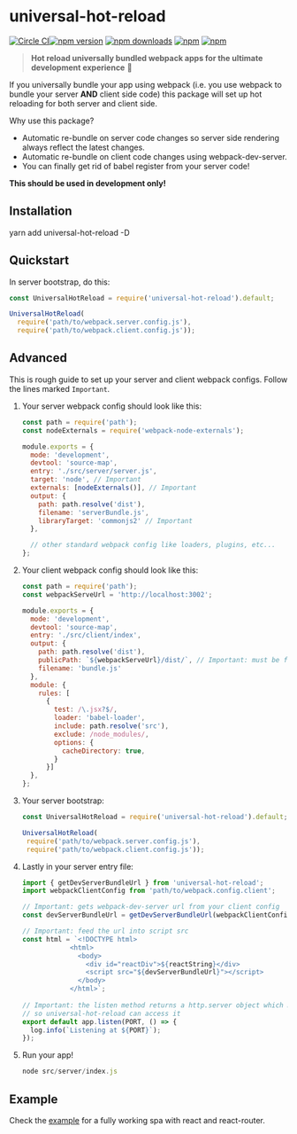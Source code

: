 # universal-hot-reload

[![Circle CI](https://circleci.com/gh/yusinto/universal-hot-reload.svg?style=for-the-badge)](https://circleci.com/gh/yusinto/universal-hot-reload)[![npm version](https://img.shields.io/npm/v/universal-hot-reload.svg?style=for-the-badge)](https://www.npmjs.com/package/universal-hot-reload) [![npm downloads](https://img.shields.io/npm/dm/universal-hot-reload.svg?style=for-the-badge)](https://www.npmjs.com/package/universal-hot-reload) [![npm](https://img.shields.io/npm/dt/universal-hot-reload.svg?style=for-the-badge)](https://www.npmjs.com/package/universal-hot-reload) [![npm](https://img.shields.io/npm/l/universal-hot-reload.svg?style=for-the-badge)](https://www.npmjs.com/package/universal-hot-reload) 

> **Hot reload universally bundled webpack apps for the ultimate development experience** :clap:

If you universally bundle your app using webpack (i.e. you use webpack to bundle your server <b>AND</b> client side code) 
this package will set up hot reloading for both server and client side.  

Why use this package?

 * Automatic re-bundle on server code changes so server side rendering always reflect the latest changes.
 * Automatic re-bundle on client code changes using webpack-dev-server.
 * You can finally get rid of babel register from your server code!

<b>This should be used in development only!</b>

## Installation

yarn add universal-hot-reload -D

## Quickstart

In server bootstrap, do this:

```js
const UniversalHotReload = require('universal-hot-reload').default;

UniversalHotReload(
  require('path/to/webpack.server.config.js'), 
  require('path/to/webpack.client.config.js'));
```

## Advanced
This is rough guide to set up your server and client webpack configs. Follow the lines marked `Important`.

1. Your server webpack config should look like this:
    
    ```js
    const path = require('path');
    const nodeExternals = require('webpack-node-externals');
    
    module.exports = {
      mode: 'development',
      devtool: 'source-map',
      entry: './src/server/server.js',
      target: 'node', // Important
      externals: [nodeExternals()], // Important
      output: {
        path: path.resolve('dist'),
        filename: 'serverBundle.js',
        libraryTarget: 'commonjs2' // Important
      },

      // other standard webpack config like loaders, plugins, etc...
    };
    ```
2. Your client webpack config should look like this:

    ```javascript
    const path = require('path');
    const webpackServeUrl = 'http://localhost:3002';
    
    module.exports = {
      mode: 'development',
      devtool: 'source-map',
      entry: './src/client/index',
      output: {
        path: path.resolve('dist'),
        publicPath: `${webpackServeUrl}/dist/`, // Important: must be full path with trailing slash
        filename: 'bundle.js'
      },
      module: {
        rules: [
          {
            test: /\.jsx?$/,
            loader: 'babel-loader',
            include: path.resolve('src'),
            exclude: /node_modules/,
            options: {
              cacheDirectory: true,
            }
          }]
      },
    };
    ```
3. Your server bootstrap:

    ```javascript
    const UniversalHotReload = require('universal-hot-reload').default;
   
    UniversalHotReload(
     require('path/to/webpack.server.config.js'), 
     require('path/to/webpack.client.config.js'));
    ```

4. Lastly in your server entry file:

    ```javascript
    import { getDevServerBundleUrl } from 'universal-hot-reload';
    import webpackClientConfig from 'path/to/webpack.config.client';

    // Important: gets webpack-dev-server url from your client config 
    const devServerBundleUrl = getDevServerBundleUrl(webpackClientConfig);
 
    // Important: feed the url into script src
    const html = `<!DOCTYPE html>
                <html>
                  <body>
                    <div id="reactDiv">${reactString}</div>
                    <script src="${devServerBundleUrl}"></script>
                  </body>
                </html>`;
                
    // Important: the listen method returns a http.server object which must be default exported
    // so universal-hot-reload can access it
    export default app.listen(PORT, () => {
      log.info(`Listening at ${PORT}`);
    });
    ```

5. Run your app!
    
    ```javascript
    node src/server/index.js
    ```

## Example
Check the [example](https://github.com/yusinto/universal-hot-reload/tree/master/example)
for a fully working spa with react and react-router.
